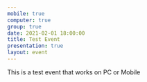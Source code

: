 ```yaml
---
mobile: true
computer: true
group: true
date: 2021-02-01 18:00:00
title: Test Event
presentation: true
layout: event
---
```

This is a test event that works on PC or Mobile
